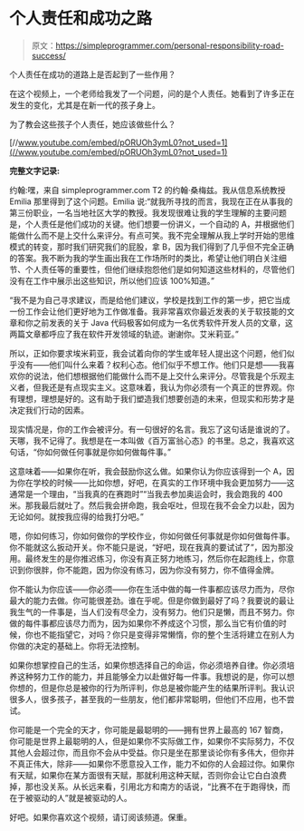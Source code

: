 # 个人责任和成功之路

> 原文：<https://simpleprogrammer.com/personal-responsibility-road-success/>

个人责任在成功的道路上是否起到了一些作用？

在这个视频上，一个老师给我发了一个问题，问的是个人责任。她看到了许多正在发生的变化，尤其是在新一代的孩子身上。

为了教会这些孩子个人责任，她应该做些什么？

[//www.youtube.com/embed/pORUOh3ymL0?not_used=1](//www.youtube.com/embed/pORUOh3ymL0?not_used=1)

**完整文字记录:**

约翰:嘿，来自 simpleprogrammer.com T2 的约翰·桑梅兹。我从信息系统教授 Emilia 那里得到了这个问题。Emilia 说:“就我所寻找的而言，我现在正在从事我的第三份职业，一名当地社区大学的教授。我发现很难让我的学生理解的主要问题是，个人责任是他们成功的关键。他们想要一份讲义，一个自动的 A，并根据他们能做什么而不是上交什么来评分。有点可笑。我不完全理解从我上学时开始的思维模式的转变，那时我们研究我们的屁股，拿 B，因为我们得到了几乎但不完全正确的答案。我不断为我的学生画出我在工作场所时的类比，希望让他们明白关注细节、个人责任等的重要性，但他们继续抱怨他们是如何知道这些材料的，尽管他们没有在工作中展示出这些知识，所以他们应该 100%知道。”

“我不是为自己寻求建议，而是给他们建议，学校是找到工作的第一步，把它当成一份工作会让他们更好地为工作做准备。我非常喜欢你最近发表的关于软技能的文章和你之前发表的关于 Java 代码极客如何成为一名优秀软件开发人员的文章，这两篇文章都呼应了我在软件开发领域的轨迹。谢谢你。艾米莉亚。”

所以，正如你要求埃米莉亚，我会试着向你的学生或年轻人提出这个问题，他们似乎没有——他们叫什么来着？权利心态。他们似乎不想工作。他们只是想——我喜欢你的说法，他们想根据他们能做什么而不是上交什么来评分。尽管我是个乐观主义者，但我还是有点现实主义。这意味着，我认为你必须有一个真正的世界观。你有理想，理想是好的。这有助于我们塑造我们想要创造的未来，但现实和形势才是决定我们行动的因素。

现实情况是，你的工作会被评分。有一句很好的名言。我忘了这句话是谁说的了。天哪，我不记得了。我想是在一本叫做《百万富翁心态》的书里。总之，我喜欢这句话，“你如何做任何事就是你如何做每件事。”

这意味着——如果你在听，我会鼓励你这么做。如果你认为你应该得到一个 A，因为你在学校的时候——比如你想，好吧，在真实的工作环境中我会更加努力——这通常是一个理由，“当我真的在赛跑时”“当我去参加奥运会时，我会跑我的 400 米。那我最后就吐了。然后我会拼命跑，我会呕吐，但现在我不会全力以赴，因为无论如何。就按我应得的给我打分吧。”

嗯，你如何练习，你如何做你的学校作业，你如何做任何事就是你如何做每件事。你不能就这么扳动开关。你不能只是说，“好吧，现在我真的要试试了”，因为那没用。最终发生的是你推迟练习，你没有真正努力地练习，然后你在起跑线上，你意识到你很胖，你不能跑，因为你没有练习，因为你没有努力，你不值得金牌。

你不能认为你应该——你必须——你在生活中做的每一件事都应该尽力而为，尽你最大的能力去做。你可能很差劲。谁在乎呢。但是你做到最好了吗？我要说的最让我生气的一件事是，当人们没有尽全力，没有努力。他们只是懒，而且不努力。你做的每件事都应该尽力而为，因为如果你不养成这个习惯，那么当它有价值的时候，你也不能指望它，对吗？你只是变得非常懒惰，你的整个生活将建立在别人为你做的决定的基础上。你将无法控制。

如果你想掌控自己的生活，如果你想选择自己的命运，你必须培养自律。你必须培养这种努力工作的能力，并且能够全力以赴做好每一件事。我想说的是，你可以想你想的，但是你总是被你的行为所评判，你总是被你能产生的结果所评判。我认识很多人，很多孩子，甚至我的一些朋友，他们都非常聪明，但他们不应用，也不尝试。

你可能是一个完全的天才，你可能是最聪明的——拥有世界上最高的 167 智商，你可能是世界上最聪明的人，但是如果你不实际做工作，如果你不实际努力，不仅其他人会超过你，而且你不会从中受益。你只是坐在那里谈论你有多伟大，但你并不真正伟大，除非——如果你不愿意投入工作，能力不如你的人会超过你。如果你有天赋，如果你在某方面很有天赋，那就利用这种天赋，否则你会让它白白浪费掉，那也没关系。从长远来看，引用北方和南方的话说，“比赛不在于跑得快，而在于被驱动的人”就是被驱动的人。

好吧。如果你喜欢这个视频，请订阅该频道。保重。